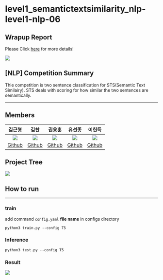 # level1_semantictextsimilarity_nlp-level1-nlp-06

## Wrapup Report
Please Click [here](https://www.notion.so/NLP-Wrap-up-Report-49002b7186304491a7954e0d4e7ae309) for more details!

<img src="https://user-images.githubusercontent.com/97590480/205296373-f04d2ba4-6232-457d-8b2e-4bcbafa1a353.png">

## [NLP] Competition Summary
Thie competition is two sentence classification for STS(Semantic Text Similairy). STS deals with scoring for how similar the two sentences are semantically.

___

## Members
|김근형|김찬|권용훈|유선종|이헌득|
|:---:|:---:|:---:|:---:|:---:|
|<img src="https://user-images.githubusercontent.com/97590480/205299519-174ef1be-eed6-4752-9f3d-49b64de78bec.png">|<img src="https://user-images.githubusercontent.com/97590480/205299316-ea3dc16c-00ec-4c37-b801-3a75ae6f4ca2.png">|<img src="https://user-images.githubusercontent.com/97590480/205299125-c4e55849-6555-4c9b-908a-0341e2b6fa22.png">|<img src="https://user-images.githubusercontent.com/97590480/205299037-aec039ea-f8d3-46c6-8c11-08c4c88e4c56.jpeg">|<img src="https://user-images.githubusercontent.com/97590480/205299457-5292caeb-22eb-49d2-a52e-6e69da593d6f.jpeg">|
|[Github](https://github.com/kimkeunhyeong)|[Github](https://github.com/chanmuzi)|[Github](https://github.com/kwon13)|[Github](https://github.com/Trailblazer-Yoo)|[Github](https://github.com/hundredeuk2)|

## Project Tree

<img src="https://user-images.githubusercontent.com/97590480/205296028-741f9042-187a-40e8-a774-a024864c0b9c.png">

## How to run

___

### train
add command `config.yaml` **file name** in configs directory
```
python3 train.py --config T5
```

### Inference
```
python3 test.py --config T5
```

### Result

<img src="https://user-images.githubusercontent.com/97590480/205300430-04ddc8a0-c0b5-4a3a-af31-1088d7af40c9.png">